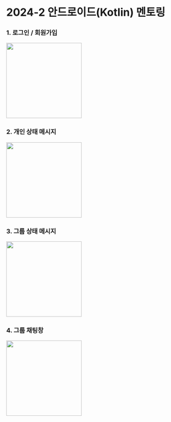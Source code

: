 # 2024-2 안드로이드(Kotlin) 멘토링

### 1. 로그인 / 회원가입
<img src="https://github.com/user-attachments/assets/fb2d755a-6b70-4d62-91b7-e4f7be73c0bc" width="200"/>

### 2. 개인 상태 메시지
<img src="https://github.com/user-attachments/assets/8107f8e1-bcb4-4a51-93e8-b7f6cfdeef07" width="200"/>

### 3. 그룹 상태 메시지
<img src="https://github.com/user-attachments/assets/19a17c68-5a92-4558-86a3-35f4d29e67c0" width="200"/>

### 4. 그룹 채팅창
<img src="https://github.com/user-attachments/assets/5f48981f-f522-44d0-b045-e73512ffe6a6" width="200"/>


